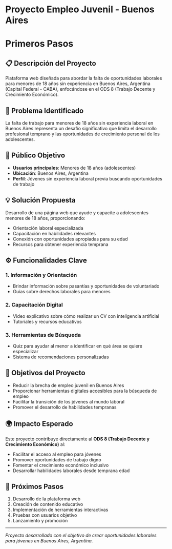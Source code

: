 # Proyecto Empleo Juvenil - Buenos Aires
# Primeros Pasos

## 📋 Descripción del Proyecto

Plataforma web diseñada para abordar la falta de oportunidades laborales para menores de 18 años sin experiencia en Buenos Aires, Argentina (Capital Federal - CABA), enfocándose en el ODS 8 (Trabajo Decente y Crecimiento Económico).

## 🎯 Problema Identificado

La falta de trabajo para menores de 18 años sin experiencia laboral en Buenos Aires representa un desafío significativo que limita el desarrollo profesional temprano y las oportunidades de crecimiento personal de los adolescentes.

## 👥 Público Objetivo

- **Usuarios principales**: Menores de 18 años (adolescentes)
- **Ubicación**: Buenos Aires, Argentina
- **Perfil**: Jóvenes sin experiencia laboral previa buscando oportunidades de trabajo

## 💡 Solución Propuesta

Desarrollo de una página web que ayude y capacite a adolescentes menores de 18 años, proporcionando:

- Orientación laboral especializada
- Capacitación en habilidades relevantes
- Conexión con oportunidades apropiadas para su edad
- Recursos para obtener experiencia temprana

## ⚙️ Funcionalidades Clave

### 1. **Información y Orientación**
- Brindar información sobre pasantías y oportunidades de voluntariado
- Guías sobre derechos laborales para menores

### 2. **Capacitación Digital**
- Video explicativo sobre cómo realizar un CV con inteligencia artificial
- Tutoriales y recursos educativos

### 3. **Herramientas de Búsqueda**
- Quiz para ayudar al menor a identificar en qué área se quiere especializar
- Sistema de recomendaciones personalizadas

## 🎯 Objetivos del Proyecto

- Reducir la brecha de empleo juvenil en Buenos Aires
- Proporcionar herramientas digitales accesibles para la búsqueda de empleo
- Facilitar la transición de los jóvenes al mundo laboral
- Promover el desarrollo de habilidades tempranas

## 🌍 Impacto Esperado

Este proyecto contribuye directamente al **ODS 8 (Trabajo Decente y Crecimiento Económico)** al:

- Facilitar el acceso al empleo para jóvenes
- Promover oportunidades de trabajo digno
- Fomentar el crecimiento económico inclusivo
- Desarrollar habilidades laborales desde temprana edad

## 🚀 Próximos Pasos

1. Desarrollo de la plataforma web
2. Creación de contenido educativo
3. Implementación de herramientas interactivas
4. Pruebas con usuarios objetivo
5. Lanzamiento y promoción

---

*Proyecto desarrollado con el objetivo de crear oportunidades laborales para jóvenes en Buenos Aires, Argentina.*
